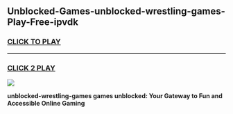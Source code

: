 
## Unblocked-Games-unblocked-wrestling-games-Play-Free-ipvdk
<h3>
<a href="https://premium76.site?title=unblocked-wrestling-games&ref=15A">CLICK TO PLAY</a></h3>
<hr>

<h3>
<a href="https://premium76.site?title=unblocked-wrestling-games&ref=15A">CLICK 2 PLAY</a>
  
</h3>

<a href="https://premium76.site?title=unblocked-wrestling-games&ref=15A"><img src="https://clearcache.store/games.png"></a>


**unblocked-wrestling-games games unblocked: Your Gateway to Fun and Accessible Online Gaming**
